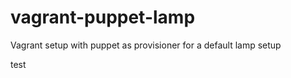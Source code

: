 vagrant-puppet-lamp
===================

Vagrant setup with puppet as provisioner for a default lamp setup

test
